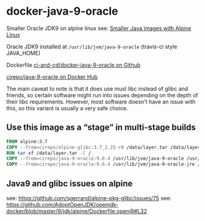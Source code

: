 # docker-java-9-oracle

Smaller Oracle JDK9 on alpine linux
see: [Smaller Java images with Alpine Linux](https://developer.atlassian.com/blog/2015/08/minimal-java-docker-containers/)

Oracle JDK9 installed at `/usr/lib/jvm/java-9-oracle` (travis-ci style JAVA_HOME)


Dockerfile [ci-and-cd/docker-java-9-oracle on Github](https://github.com/ci-and-cd/docker-java-9-oracle)

[cirepo/java-9-oracle on Docker Hub](https://hub.docker.com/r/cirepo/java-9-oracle/)


The main caveat to note is that it does use musl libc instead of glibc and friends,
so certain software might run into issues depending on the depth of their libc requirements.
However, most software doesn't have an issue with this,
so this variant is usually a very safe choice.


## Use this image as a “stage” in multi-stage builds

```dockerfile
FROM alpine:3.7
COPY --from=cirepo/alpine-glibc:3.7_2.25-r0 /data/layer.tar /data/layer.tar
RUN tar xf /data/layer.tar -C /
COPY --from=cirepo/java-9-oracle:9.0.4 /usr/lib/jvm/java-9-oracle /usr/lib/jvm/java-9-oracle
COPY --from=cirepo/java-9-oracle:9.0.4 /usr/lib/jvm/java-9-oracle-jre /usr/lib/jvm/java-9-oracle-jre
```

## Java9 and glibc issues on alpine

see: https://github.com/sgerrand/alpine-pkg-glibc/issues/75
see: https://github.com/AdoptOpenJDK/openjdk-docker/blob/master/9/jdk/alpine/Dockerfile.openj9#L32

